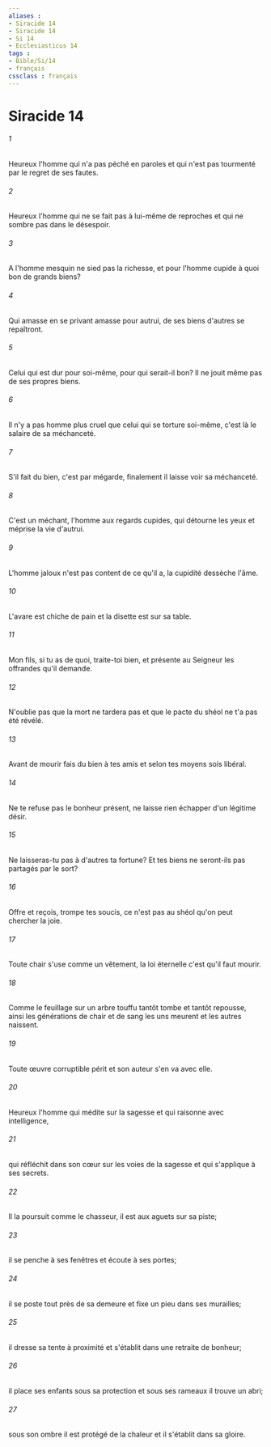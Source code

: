 ```yaml
---
aliases : 
- Siracide 14
- Siracide 14
- Si 14
- Ecclesiasticus 14
tags : 
- Bible/Si/14
- français
cssclass : français
---
```


# Siracide 14

###### 1
Heureux l'homme qui n'a pas péché en paroles et qui n'est pas tourmenté par le regret de ses fautes.
###### 2
Heureux l'homme qui ne se fait pas à lui-même de reproches et qui ne sombre pas dans le désespoir.
###### 3
A l'homme mesquin ne sied pas la richesse, et pour l'homme cupide à quoi bon de grands biens?
###### 4
Qui amasse en se privant amasse pour autrui, de ses biens d'autres se repaîtront.
###### 5
Celui qui est dur pour soi-même, pour qui serait-il bon? Il ne jouit même pas de ses propres biens.
###### 6
Il n'y a pas homme plus cruel que celui qui se torture soi-même, c'est là le salaire de sa méchanceté.
###### 7
S'il fait du bien, c'est par mégarde, finalement il laisse voir sa méchanceté.
###### 8
C'est un méchant, l'homme aux regards cupides, qui détourne les yeux et méprise la vie d'autrui.
###### 9
L'homme jaloux n'est pas content de ce qu'il a, la cupidité dessèche l'âme.
###### 10
L'avare est chiche de pain et la disette est sur sa table.
###### 11
Mon fils, si tu as de quoi, traite-toi bien, et présente au Seigneur les offrandes qu'il demande.
###### 12
N'oublie pas que la mort ne tardera pas et que le pacte du shéol ne t'a pas été révélé.
###### 13
Avant de mourir fais du bien à tes amis et selon tes moyens sois libéral.
###### 14
Ne te refuse pas le bonheur présent, ne laisse rien échapper d'un légitime désir.
###### 15
Ne laisseras-tu pas à d'autres ta fortune? Et tes biens ne seront-ils pas partagés par le sort?
###### 16
Offre et reçois, trompe tes soucis, ce n'est pas au shéol qu'on peut chercher la joie.
###### 17
Toute chair s'use comme un vêtement, la loi éternelle c'est qu'il faut mourir.
###### 18
Comme le feuillage sur un arbre touffu tantôt tombe et tantôt repousse, ainsi les générations de chair et de sang les uns meurent et les autres naissent.
###### 19
Toute œuvre corruptible périt et son auteur s'en va avec elle.
###### 20
Heureux l'homme qui médite sur la sagesse et qui raisonne avec intelligence,
###### 21
qui réfléchit dans son cœur sur les voies de la sagesse et qui s'applique à ses secrets.
###### 22
Il la poursuit comme le chasseur, il est aux aguets sur sa piste;
###### 23
il se penche à ses fenêtres et écoute à ses portes;
###### 24
il se poste tout près de sa demeure et fixe un pieu dans ses murailles;
###### 25
il dresse sa tente à proximité et s'établit dans une retraite de bonheur;
###### 26
il place ses enfants sous sa protection et sous ses rameaux il trouve un abri;
###### 27
sous son ombre il est protégé de la chaleur et il s'établit dans sa gloire.
